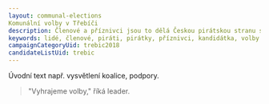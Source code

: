 ```yaml
---
layout: communal-elections
Komunální volby v Třebíči
description: Členové a příznivci jsou to dělá Českou pirátskou stranu silnou. Seznamte se Piráty na Vysočině.
keywords: lidé, členové, piráti, pirátky, příznivci, kandidátka, volby
campaignCategoryUid: trebic2018
candidateListUid: trebic
---
```


Úvodní text např. vysvětlení koalice, podpory.

> "Vyhrajeme volby," říká leader.
